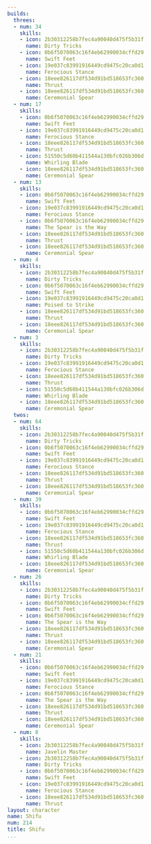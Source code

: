 ```yaml
---
builds:
  threes:
  - num: 34
    skills:
    - icon: 2b30312258b7fec4a90040d475f5b31f
      name: Dirty Tricks
    - icon: 0b6f5070063c16f4eb62990034cffd29
      name: Swift Feet
    - icon: 19e037c83991916449cd9475c20ca0d1
      name: Ferocious Stance
    - icon: 18eee826117df534d91bd518653fc360
      name: Thrust
    - icon: 18eee826117df534d91bd518653fc360
      name: Ceremonial Spear
  - num: 17
    skills:
    - icon: 0b6f5070063c16f4eb62990034cffd29
      name: Swift Feet
    - icon: 19e037c83991916449cd9475c20ca0d1
      name: Ferocious Stance
    - icon: 18eee826117df534d91bd518653fc360
      name: Thrust
    - icon: 51550c5d60b411544a130bfc026b306d
      name: Whirling Blade
    - icon: 18eee826117df534d91bd518653fc360
      name: Ceremonial Spear
  - num: 13
    skills:
    - icon: 0b6f5070063c16f4eb62990034cffd29
      name: Swift Feet
    - icon: 19e037c83991916449cd9475c20ca0d1
      name: Ferocious Stance
    - icon: 0b6f5070063c16f4eb62990034cffd29
      name: The Spear is the Way
    - icon: 18eee826117df534d91bd518653fc360
      name: Thrust
    - icon: 18eee826117df534d91bd518653fc360
      name: Ceremonial Spear
  - num: 4
    skills:
    - icon: 2b30312258b7fec4a90040d475f5b31f
      name: Dirty Tricks
    - icon: 0b6f5070063c16f4eb62990034cffd29
      name: Swift Feet
    - icon: 19e037c83991916449cd9475c20ca0d1
      name: Poised to Strike
    - icon: 18eee826117df534d91bd518653fc360
      name: Thrust
    - icon: 18eee826117df534d91bd518653fc360
      name: Ceremonial Spear
  - num: 3
    skills:
    - icon: 2b30312258b7fec4a90040d475f5b31f
      name: Dirty Tricks
    - icon: 19e037c83991916449cd9475c20ca0d1
      name: Ferocious Stance
    - icon: 18eee826117df534d91bd518653fc360
      name: Thrust
    - icon: 51550c5d60b411544a130bfc026b306d
      name: Whirling Blade
    - icon: 18eee826117df534d91bd518653fc360
      name: Ceremonial Spear
  twos:
  - num: 64
    skills:
    - icon: 2b30312258b7fec4a90040d475f5b31f
      name: Dirty Tricks
    - icon: 0b6f5070063c16f4eb62990034cffd29
      name: Swift Feet
    - icon: 19e037c83991916449cd9475c20ca0d1
      name: Ferocious Stance
    - icon: 18eee826117df534d91bd518653fc360
      name: Thrust
    - icon: 18eee826117df534d91bd518653fc360
      name: Ceremonial Spear
  - num: 39
    skills:
    - icon: 0b6f5070063c16f4eb62990034cffd29
      name: Swift Feet
    - icon: 19e037c83991916449cd9475c20ca0d1
      name: Ferocious Stance
    - icon: 18eee826117df534d91bd518653fc360
      name: Thrust
    - icon: 51550c5d60b411544a130bfc026b306d
      name: Whirling Blade
    - icon: 18eee826117df534d91bd518653fc360
      name: Ceremonial Spear
  - num: 26
    skills:
    - icon: 2b30312258b7fec4a90040d475f5b31f
      name: Dirty Tricks
    - icon: 0b6f5070063c16f4eb62990034cffd29
      name: Swift Feet
    - icon: 0b6f5070063c16f4eb62990034cffd29
      name: The Spear is the Way
    - icon: 18eee826117df534d91bd518653fc360
      name: Thrust
    - icon: 18eee826117df534d91bd518653fc360
      name: Ceremonial Spear
  - num: 21
    skills:
    - icon: 0b6f5070063c16f4eb62990034cffd29
      name: Swift Feet
    - icon: 19e037c83991916449cd9475c20ca0d1
      name: Ferocious Stance
    - icon: 0b6f5070063c16f4eb62990034cffd29
      name: The Spear is the Way
    - icon: 18eee826117df534d91bd518653fc360
      name: Thrust
    - icon: 18eee826117df534d91bd518653fc360
      name: Ceremonial Spear
  - num: 8
    skills:
    - icon: 2b30312258b7fec4a90040d475f5b31f
      name: Javelin Master
    - icon: 2b30312258b7fec4a90040d475f5b31f
      name: Dirty Tricks
    - icon: 0b6f5070063c16f4eb62990034cffd29
      name: Swift Feet
    - icon: 19e037c83991916449cd9475c20ca0d1
      name: Ferocious Stance
    - icon: 18eee826117df534d91bd518653fc360
      name: Thrust
layout: character
name: Shifu
num: 214
title: Shifu
...
```

